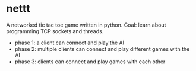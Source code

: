 # nettt

A networked tic tac toe game written in python. Goal: learn about programming TCP sockets and threads. 
- phase 1: a client can connect and play the AI
- phase 2: multiple clients can connect and play different games with the AI
- phase 3: clients can connect and play games with each other
